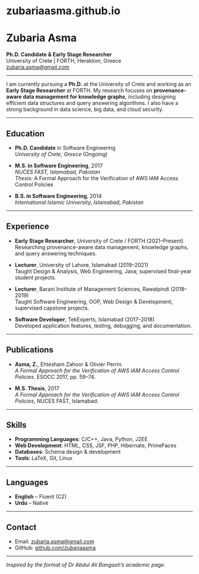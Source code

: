# zubariaasma.github.io
# Zubaria Asma

**Ph.D. Candidate & Early Stage Researcher**  
University of Crete | FORTH, Heraklion, Greece  
[zubaria.asma@gmail.com](mailto:zubaria.asma@gmail.com)  

---

I am currently pursuing a **Ph.D.** at the University of Crete and working as an **Early Stage Researcher** at FORTH. My research focuses on **provenance-aware data management for knowledge graphs**, including designing efficient data structures and query answering algorithms. I also have a strong background in data science, big data, and cloud security.

---

## Education

- **Ph.D. Candidate** in Software Engineering  
  *University of Crete, Greece* (Ongoing)

- **M.S. in Software Engineering**, 2017  
  *NUCES FAST, Islamabad, Pakistan*  
  _Thesis_: A Formal Approach for the Verification of AWS IAM Access Control Policies

- **B.S. in Software Engineering**, 2014  
  *International Islamic University, Islamabad, Pakistan*

---

## Experience

- **Early Stage Researcher**, University of Crete / FORTH (2021–Present)  
  Researching provenance-aware data management, knowledge graphs, and query answering techniques.

- **Lecturer**, University of Lahore, Islamabad (2019–2021)  
  Taught Design & Analysis, Web Engineering, Java; supervised final-year student projects.

- **Lecturer**, Barani Institute of Management Sciences, Rawalpindi (2018–2019)  
  Taught Software Engineering, OOP, Web Design & Development; supervised capstone projects.

- **Software Developer**, TekExperts, Islamabad (2017–2018)  
  Developed application features, testing, debugging, and documentation.

---

## Publications

- **Asma, Z.**, Ehtesham Zahoor & Olivier Perrin.  
  *A Formal Approach for the Verification of AWS IAM Access Control Policies*. ESOCC 2017, pp. 59–74.

- **M.S. Thesis**, 2017  
  *A Formal Approach for the Verification of AWS IAM Access Control Policies*, NUCES FAST, Islamabad.

---

## Skills

- **Programming Languages**: C/C++, Java, Python, J2EE  
- **Web Development**: HTML, CSS, JSF, PHP, Hibernate, PrimeFaces  
- **Databases**: Schema design & development  
- **Tools**: LaTeX, Git, Linux

---

## Languages

- **English** – Fluent (C2)  
- **Urdu** – Native

---

## Contact

- Email: [zubaria.asma@gmail.com](mailto:zubaria.asma@gmail.com)  
- GitHub: [github.com/zubariaasma](https://github.com/zubariaasma)

---

*Inspired by the format of Dr Abdul Ali Bangash’s academic page.*  
